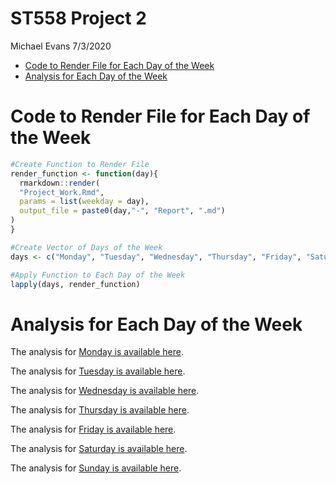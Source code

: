 ST558 Project 2
================
Michael Evans
7/3/2020

  - [Code to Render File for Each Day of the
    Week](#code-to-render-file-for-each-day-of-the-week)
  - [Analysis for Each Day of the
    Week](#analysis-for-each-day-of-the-week)

# Code to Render File for Each Day of the Week

``` r
#Create Function to Render File
render_function <- function(day){
  rmarkdown::render(
  "Project_Work.Rmd", 
  params = list(weekday = day),
  output_file = paste0(day,"-", "Report", ".md")
)
}

#Create Vector of Days of the Week
days <- c("Monday", "Tuesday", "Wednesday", "Thursday", "Friday", "Saturday", "Sunday")

#Apply Function to Each Day of the Week
lapply(days, render_function)
```

# Analysis for Each Day of the Week

The analysis for [Monday is available here](Monday-Report.md).

The analysis for [Tuesday is available here](Tuesday-Report.md).

The analysis for [Wednesday is available here](Wednesday-Report.md).

The analysis for [Thursday is available here](Thursday-Report.md).

The analysis for [Friday is available here](Friday-Report.md).

The analysis for [Saturday is available here](Saturday-Report.md).

The analysis for [Sunday is available here](Sunday-Report.md).
